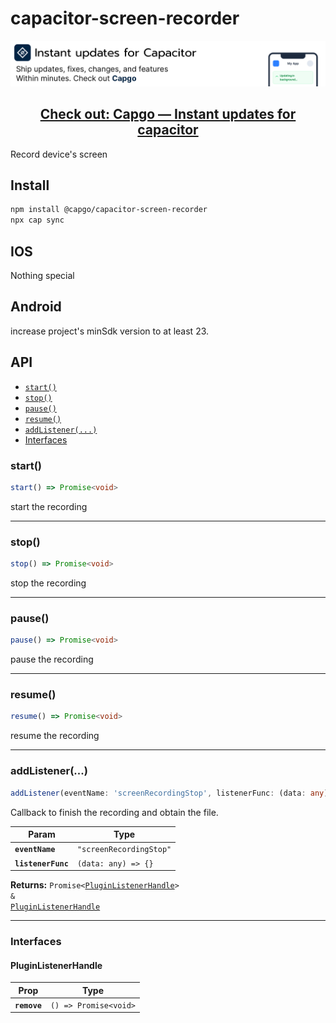 # capacitor-screen-recorder
  <a href="https://capgo.app/"><img src='https://raw.githubusercontent.com/Cap-go/capgo/main/assets/capgo_banner.png' alt='Capgo - Instant updates for capacitor'/></a>
  
<div align="center">
<h2><a href="https://capgo.app/">Check out: Capgo — Instant updates for capacitor</a></h2>
</div>

Record device's screen

## Install

```bash
npm install @capgo/capacitor-screen-recorder
npx cap sync
```

## IOS

Nothing special

## Android

increase project's minSdk version to at least 23.

## API

<docgen-index>

* [`start()`](#start)
* [`stop()`](#stop)
* [`pause()`](#pause)
* [`resume()`](#resume)
* [`addListener(...)`](#addlistener)
* [Interfaces](#interfaces)

</docgen-index>

<docgen-api>
<!--Update the source file JSDoc comments and rerun docgen to update the docs below-->

### start()

```typescript
start() => Promise<void>
```

start the recording

--------------------


### stop()

```typescript
stop() => Promise<void>
```

stop the recording

--------------------


### pause()

```typescript
pause() => Promise<void>
```

pause the recording

--------------------


### resume()

```typescript
resume() => Promise<void>
```

resume the recording

--------------------


### addListener(...)

```typescript
addListener(eventName: 'screenRecordingStop', listenerFunc: (data: any) => {}) => Promise<PluginListenerHandle> & PluginListenerHandle
```

Callback to finish the recording and obtain the file.

| Param              | Type                               |
| ------------------ | ---------------------------------- |
| **`eventName`**    | <code>"screenRecordingStop"</code> |
| **`listenerFunc`** | <code>(data: any) =&gt; {}</code>  |

**Returns:** <code>Promise&lt;<a href="#pluginlistenerhandle">PluginListenerHandle</a>&gt; & <a href="#pluginlistenerhandle">PluginListenerHandle</a></code>

--------------------


### Interfaces


#### PluginListenerHandle

| Prop         | Type                                      |
| ------------ | ----------------------------------------- |
| **`remove`** | <code>() =&gt; Promise&lt;void&gt;</code> |

</docgen-api>
